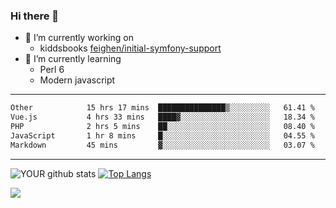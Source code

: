 ### Hi there 👋

- 🔭 I’m currently working on
  - kiddsbooks [feighen/initial-symfony-support](https://github.com/noondaysun/kiddsbooks.com/tree/feighen/initial-symfony-support)
- 🌱 I’m currently learning
  - Perl 6
  - Modern javascript

---
<!--START_SECTION:waka-->

```txt
Other            15 hrs 17 mins  ███████████████▒░░░░░░░░░   61.41 %
Vue.js           4 hrs 33 mins   ████▓░░░░░░░░░░░░░░░░░░░░   18.34 %
PHP              2 hrs 5 mins    ██░░░░░░░░░░░░░░░░░░░░░░░   08.40 %
JavaScript       1 hr 8 mins     █░░░░░░░░░░░░░░░░░░░░░░░░   04.55 %
Markdown         45 mins         ▓░░░░░░░░░░░░░░░░░░░░░░░░   03.07 %
```

<!--END_SECTION:waka-->
---
![YOUR github stats](https://github-readme-stats.vercel.app/api?username=noondaysun&show_icons=true&theme=onedark) [![Top Langs](https://github-readme-stats.vercel.app/api/top-langs/?username=noondaysun&layout=compact&theme=onedark)](https://github.com/anuraghazra/github-readme-stats)

[<img src="https://img.shields.io/badge/linkedin-%230077B5.svg?&style=for-the-badge&logo=linkedin&logoColor=white" />](https://www.linkedin.com/in/feighen-oosterbroek-9630a514a/)

<!--
**noondaysun/noondaysun** is a ✨ _special_ ✨ repository because its `README.md` (this file) appears on your GitHub profile.

Here are some ideas to get you started:

- 🔭 I’m currently working on ...
- 🌱 I’m currently learning ...
- 👯 I’m looking to collaborate on ...
- 🤔 I’m looking for help with ...
- 💬 Ask me about ...
- 📫 How to reach me: ...
- 😄 Pronouns: ...
- ⚡ Fun fact: ...
-->
